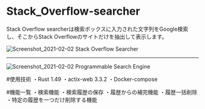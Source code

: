 # Stack_Overflow-searcher

Stack Overflow searcherは検索ボックスに入力された文字列をGoogle検索し、そこからStack Overflowのサイトだけを抽出して表示します。

![Screenshot_2021-02-02 Stack Overflow Searcher](https://user-images.githubusercontent.com/66501033/106546800-52bef480-654f-11eb-9960-a57a4749a832.png)


--------------------------------------------------------------------------------------------------------------------------


![Screenshot_2021-02-02 Programmable Search Engine](https://user-images.githubusercontent.com/66501033/106545995-c3651180-654d-11eb-8bf5-7dd72a642b88.png)

#使用技術
・Rust 1.49
・actix-web 3.3.2
・Docker-compose


#機能一覧
・検索機能
・検索履歴の保存
・履歴からの補完機能
・履歴一括削除
・特定の履歴を一つだけ削除する機能

